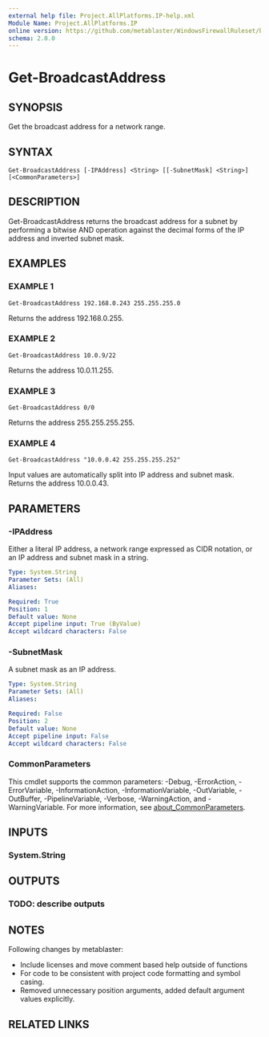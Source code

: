```yaml
---
external help file: Project.AllPlatforms.IP-help.xml
Module Name: Project.AllPlatforms.IP
online version: https://github.com/metablaster/WindowsFirewallRuleset/blob/develop/Modules/Project.AllPlatforms.IP/Help/en-US/Get-BroadcastAddress.md
schema: 2.0.0
---
```


# Get-BroadcastAddress

## SYNOPSIS

Get the broadcast address for a network range.

## SYNTAX

```none
Get-BroadcastAddress [-IPAddress] <String> [[-SubnetMask] <String>] [<CommonParameters>]
```

## DESCRIPTION

Get-BroadcastAddress returns the broadcast address for a subnet by performing a bitwise AND operation
against the decimal forms of the IP address and inverted subnet mask.

## EXAMPLES

### EXAMPLE 1

```none
Get-BroadcastAddress 192.168.0.243 255.255.255.0
```

Returns the address 192.168.0.255.

### EXAMPLE 2

```none
Get-BroadcastAddress 10.0.9/22
```

Returns the address 10.0.11.255.

### EXAMPLE 3

```none
Get-BroadcastAddress 0/0
```

Returns the address 255.255.255.255.

### EXAMPLE 4

```none
Get-BroadcastAddress "10.0.0.42 255.255.255.252"
```

Input values are automatically split into IP address and subnet mask.
Returns the address 10.0.0.43.

## PARAMETERS

### -IPAddress

Either a literal IP address, a network range expressed as CIDR notation,
or an IP address and subnet mask in a string.

```yaml
Type: System.String
Parameter Sets: (All)
Aliases:

Required: True
Position: 1
Default value: None
Accept pipeline input: True (ByValue)
Accept wildcard characters: False
```

### -SubnetMask

A subnet mask as an IP address.

```yaml
Type: System.String
Parameter Sets: (All)
Aliases:

Required: False
Position: 2
Default value: None
Accept pipeline input: False
Accept wildcard characters: False
```

### CommonParameters

This cmdlet supports the common parameters: -Debug, -ErrorAction, -ErrorVariable, -InformationAction, -InformationVariable, -OutVariable, -OutBuffer, -PipelineVariable, -Verbose, -WarningAction, and -WarningVariable. For more information, see [about_CommonParameters](http://go.microsoft.com/fwlink/?LinkID=113216).

## INPUTS

### System.String

## OUTPUTS

### TODO: describe outputs

## NOTES

Following changes by metablaster:
- Include licenses and move comment based help outside of functions
- For code to be consistent with project code formatting and symbol casing.
- Removed unnecessary position arguments, added default argument values explicitly.

## RELATED LINKS
